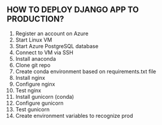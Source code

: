 ## HOW TO DEPLOY DJANGO APP TO PRODUCTION?

1. Register an account on Azure
2. Start Linux VM
3. Start Azure PostgreSQL database
4. Connect to VM via SSH
5. Install anaconda
6. Clone git repo
7. Create conda environment based on requirements.txt file
8. Install nginx
9. Configure nginx
10. Test nginx
11. Install gunicorn (conda)
12. Configure gunicorn
13. Test gunicorn
14. Create environment variables to recognize prod